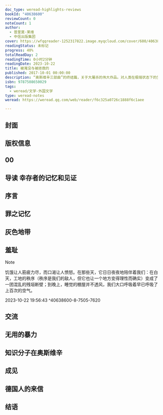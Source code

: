 ```yaml
---
doc_type: weread-highlights-reviews
bookId: "40638600"
reviewCount: 0
noteCount: 1
author:
  - 普里莫·莱维
  - 中信出版集团
cover: https://wfqqreader-1252317822.image.myqcloud.com/cover/600/40638600/t7_40638600.jpg
readingStatus: 未标记
progress: 40%
totalReadDay: 2
readingTime: 0小时2分钟
readingDate: 2023-10-22
title: 被淹没与被拯救的
published: 2017-10-01 00:00:00
description: “奥斯维辛三部曲”的终结篇，关于大屠杀的伟大作品。对人类在极端状态下的生存状态和道德困境进行了残酷而深刻的反思。1984年《被淹没与被拯救的》首次出版时，距离大屠杀已有四十余年，物证被销毁，记忆已模糊，有人刻意回避，也有人拒绝承认，而莱维写作本书的目的即是记忆和见证这段历史，让人类避免重蹈覆辙。在本书中，莱维极其冷静地分析了集中营和集中营之后的一些关键问题：人类记忆所具有的欺骗性、纳粹摧毁囚犯意志的诸种手段、集中营中的特殊语言，以及暴力的本质。同时，他怀着幸存者的羞耻感和罪恶感，对善与恶、正与邪、加害与受害的绝然区分始终抱持怀疑，对道德的灰色地带与人性的缺陷进行反思，努力呈现了那个环境下错综复杂的真相与事实。“莱维作品”系列还包括《扳手》《他人的行当》《这就是奥斯维辛：1945—1986年的证据》《不定的时刻：莱维诗选》《休战》《若非此时，何时？》《缓刑时刻》《记忆之声：莱维访谈录1961—1987》《与你们交谈的我：莱维、泰西奥谈话录》等。
isbn: 9787508650029
tags:
  - weread/文学-外国文学
type: weread-notes
weread: https://weread.qq.com/web/reader/f6c325a0726c1888f6c1aee

---
```



## 封面

## 版权信息

## 00

## 导读 幸存者的记忆和见证

## 序言

## 罪之记忆

## 灰色地带

## 羞耻

> [!NOTE] 
> 饥饿让人筋疲力尽，而口渴让人愤怒。在那些天，它日日夜夜地陪伴着我们：在白天，工地的秩序（秩序是我们的敌人，但它也让一个地方变得理性而确实）变成了一团混乱的残垣断壁；到晚上，睡觉的棚屋并不透风，我们大口呼吸着早已呼吸了上百次的空气。
> 
> 2023-10-22 19:56:43 ^40638600-8-7505-7620

## 交流

## 无用的暴力

## 知识分子在奥斯维辛

## 成见

## 德国人的来信

## 结语

